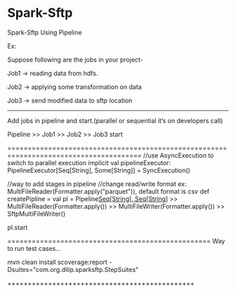 # Spark-Sftp
Spark-Sftp Using Pipeline

Ex:

 

Suppose following are the jobs in your project-

 

Job1 -> reading data from hdfs.

Job2 -> applying some transformation on data

Job3 -> send modified data to sftp location

----

 

Add jobs in pipeline and start.(parallel or sequential it’s on developers call)

 

Pipeline >> Job1 >> Job2 >> Job3  start

=======================================================================================
//use AsyncExecution to switch to parallel execution
  implicit val pipelineExecutor: PipelineExecutor[Seq[String], Some[String]] = SyncExecution()
  
  //way to add stages in pipeline
  //change read/write format ex: MultiFileReader(Formatter.apply("parquet")), default format is csv
  def createPipline =
   val pl = Pipeline[Seq[String], Seq[String]]() >>
      MultiFileReader(Formatter.apply()) >>
      MultiFileWriter(Formatter.apply()) >>
      SftpMultiFileWriter()  
      
   pl.start
   
   ==================================================
   Way to run test cases...
   
   mvn clean install scoverage:report -Dsuites="com.org.dilip.sparksftp.StepSuites"
   
   
   ++++++++++++++++++++++++++++++++++++++++++++++
